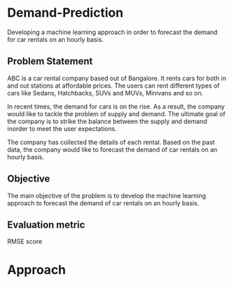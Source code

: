 # Demand-Prediction
Developing a machine learning approach in order to forecast the demand for car rentals on an hourly basis.

## Problem Statement
ABC is a car rental company based out of Bangalore. It rents cars for both in and out stations at affordable prices. The users can rent different types of cars like Sedans, Hatchbacks, SUVs and MUVs, Minivans and so on.

In recent times, the demand for cars is on the rise. As a result, the company would like to tackle the problem of supply and demand. The ultimate goal of the company is to strike the balance between the supply and demand inorder to meet the user expectations. 

The company has collected the details of each rental. Based on the past data, the company would like to forecast the demand of car rentals on an hourly basis. 

## Objective
The main objective of the problem is to develop the machine learning approach to forecast the demand of car rentals on an hourly basis.

## Evaluation metric
RMSE score
# Approach
